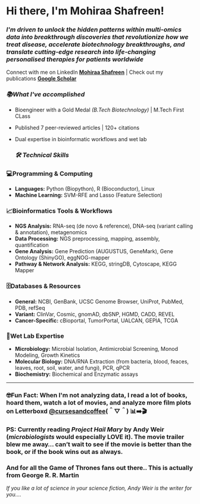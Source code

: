 # Hi there, I'm Mohiraa Shafreen! 
### *I'm driven to unlock the hidden patterns within multi-omics data into breakthrough discoveries that revolutionize how we treat disease, accelerate biotechnology breakthroughs, and translate cutting-edge research into life-changing personalised therapies for patients worldwide*
Connect with me on LinkedIn [**Mohiraa Shafreen**](https://www.linkedin.com/in/mohiraa-shafreen-95829921a) | Check out my publications [**Google Scholar**](https://scholar.google.com/citations?hl=en&user=0mf9Qd0AAAAJ)
  
### *📚What I've accomplished*
* Bioengineer with a Gold Medal _(B.Tech Biotechnology)_ | M.Tech First CLass
* Published 7 peer-reviewed articles | 120+ citations
* Dual expertise in bioinformatic workflows and wet lab

  ### *🛠 Technical Skills*

### **💻Programming & Computing**
* **Languages:** Python (Biopython), R (Bioconductor), Linux
* **Machine Learning:** SVM-RFE and Lasso (Feature Selection)
### **📈Bioinformatics Tools & Workflows**
* **NGS Analysis:** RNA-seq (de novo & reference), DNA-seq (variant calling & annotation), metagenomics
* **Data Processing:** NGS preprocessing, mapping, assembly, quantification
* **Gene Analysis:** Gene Prediction (AUGUSTUS, GeneMark), Gene Ontology (ShinyGO), eggNOG-mapper
* **Pathway & Network Analysis:** KEGG, stringDB, Cytoscape, KEGG Mapper
### **🗄️Databases & Resources**
* **General:** NCBI, GenBank, UCSC Genome Browser, UniProt, PubMed, PDB, refSeq
* **Variant:** ClinVar, Cosmic, gnomAD, dbSNP, HGMD, CADD, REVEL
* **Cancer-Specific:** cBioportal, TumorPortal, UALCAN, GEPIA, TCGA
### **🔬Wet Lab Expertise**
* **Microbiology:** Microbial Isolation, Antimicrobial Screening, Monod Modeling, Growth Kinetics
* **Molecular Biology:** DNA/RNA Extraction (from bacteria, blood, feaces, leaves, root, soil, water, and fungi), PCR, qPCR
* **Biochemistry:** Biochemical and Enzymatic assays
----
### **🤓Fun Fact:** When I'm not analyzing data, I read a lot of books, hoard them, watch a lot of movies, and analyze more film plots on Letterboxd [**@cursesandcoffee**](https://letterboxd.com/cursesandcoffee/)(＾▽＾)  📊➡️🎬
### PS: Currently reading _**Project Hail Mary**_ by Andy Weir (_microbiologists_ would especially LOVE it). The movie trailer blew me away… can’t wait to see if the movie is better than the book, or if the book wins out as always.
### And for all the Game of Thrones fans out there.. This is actually from George R. R. Martin
_If you like a lot of science in your science fiction, Andy Weir is the writer for you...._
